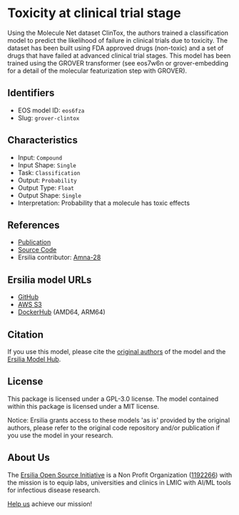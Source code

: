 # Toxicity at clinical trial stage

Using the Molecule Net dataset ClinTox, the authors trained a classification model to predict the likelihood of failure in clinical trials due to toxicity. The dataset has been built using FDA approved drugs (non-toxic) and a set of drugs that have failed at advanced clinical trial stages. This model has been trained using the GROVER transformer (see eos7w6n or grover-embedding for a detail of the molecular featurization step with GROVER).

## Identifiers

* EOS model ID: `eos6fza`
* Slug: `grover-clintox`

## Characteristics

* Input: `Compound`
* Input Shape: `Single`
* Task: `Classification`
* Output: `Probability`
* Output Type: `Float`
* Output Shape: `Single`
* Interpretation: Probability that a molecule has toxic effects

## References

* [Publication](https://arxiv.org/abs/2007.02835)
* [Source Code](https://github.com/tencent-ailab/grover)
* Ersilia contributor: [Amna-28](https://github.com/Amna-28)

## Ersilia model URLs
* [GitHub](https://github.com/ersilia-os/eos6fza)
* [AWS S3](https://ersilia-models-zipped.s3.eu-central-1.amazonaws.com/eos6fza.zip)
* [DockerHub](https://hub.docker.com/r/ersiliaos/eos6fza) (AMD64, ARM64)

## Citation

If you use this model, please cite the [original authors](https://arxiv.org/abs/2007.02835) of the model and the [Ersilia Model Hub](https://github.com/ersilia-os/ersilia/blob/master/CITATION.cff).

## License

This package is licensed under a GPL-3.0 license. The model contained within this package is licensed under a MIT license.

Notice: Ersilia grants access to these models 'as is' provided by the original authors, please refer to the original code repository and/or publication if you use the model in your research.

## About Us

The [Ersilia Open Source Initiative](https://ersilia.io) is a Non Profit Organization ([1192266](https://register-of-charities.charitycommission.gov.uk/charity-search/-/charity-details/5170657/full-print)) with the mission is to equip labs, universities and clinics in LMIC with AI/ML tools for infectious disease research.

[Help us](https://www.ersilia.io/donate) achieve our mission!